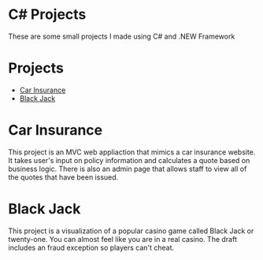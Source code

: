 # C# Projects

These are some small projects I made using C# and .NEW Framework

# Projects

- [Car Insurance](https://github.com/mikolaj-makuch/C-and-.NET-Framework-Projects/tree/main/CarInsurance/CarInsurance)
- [Black Jack](https://github.com/mikolaj-makuch/C-and-.NET-Framework-Projects/tree/main/Black-Jack/Black%20Jack)

# Car Insurance
This project is an MVC web appliaction that mimics a car insurance website. It takes user's input on policy information and calculates a quote based on business logic. There is also an admin page that allows staff to view all of the quotes that have been issued.

# Black Jack

This project is a visualization of a popular casino game called Black Jack or twenty-one. You can almost feel like you are in a real casino. The draft includes an fraud exception so players can't cheat.
